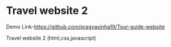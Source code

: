 # Travel website 2

Demo Link-https://github.com/pragyasinha19/Tour-guide-website

 Travel website 2 (html,css,javascript)
